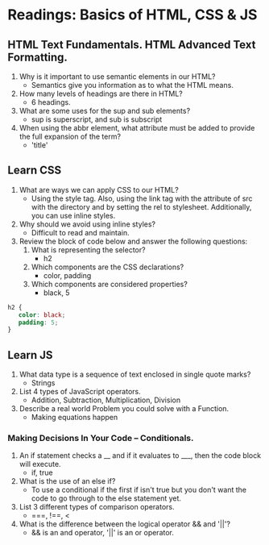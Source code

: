 # Readings: Basics of HTML, CSS & JS

## HTML Text Fundamentals. HTML Advanced Text Formatting.

1. Why is it important to use semantic elements in our HTML?
    - Semantics give you information as to what the HTML means.
2. How many levels of headings are there in HTML?
    - 6 headings.
3. What are some uses for the sup and sub elements?
    - sup is superscript, and sub is subscript
4. When using the abbr element, what attribute must be added to provide the full expansion of the term?
    - 'title'

## Learn CSS

1. What are ways we can apply CSS to our HTML?
    - Using the style tag. Also, using the link tag with the attribute of src with the directory and by setting the rel to stylesheet. Additionally, you can use inline styles.
2. Why should we avoid using inline styles?
    - Difficult to read and maintain.
3. Review the block of code below and answer the following questions:
    1. What is representing the selector?
        - h2
    2. Which components are the CSS declarations?
        - color, padding
    3. Which components are considered properties?
        - black, 5

``` css
h2 {
   color: black;
   padding: 5; 
}
```

## Learn JS

1. What data type is a sequence of text enclosed in single quote marks?
    - Strings
2. List 4 types of JavaScript operators.
    - Addition, Subtraction, Multiplication, Division 
3. Describe a real world Problem you could solve with a Function.
    - Making equations happen

### Making Decisions In Your Code – Conditionals.

1. An if statement checks a __ and if it evaluates to ___, then the code block will execute.
    - if, true
2. What is the use of an else if?
    - To use a conditional if the first if isn't true but you don't want the code to go through to the else statement yet.
3. List 3 different types of comparison operators.
    - ===, !==, <
4. What is the difference between the logical operator && and '||'?
    - && is an and operator, '||' is an or operator.